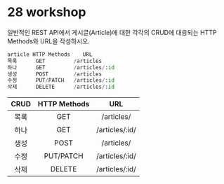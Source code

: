 # 28 workshop

일반적인 REST API에서 게시글(Article)에 대한 각각의 CRUD에 대응되는 HTTP
Methods와 URL을 작성하시오.

```python
article	HTTP Methods	URL
목록		GET			/articles
하나		GET			/articles/:id
생성		POST		/articles
수정		PUT/PATCH	/articles/:id
삭제		DELETE		/articles/:id
```

| CRUD | HTTP Methods |      URL       |
| :--: | :----------: | :------------: |
| 목록 |     GET      |   /articles/   |
| 하나 |     GET      | /articles/:id/ |
| 생성 |     POST     |   /articles/   |
| 수정 |  PUT/PATCH   | /articles/:id/ |
| 삭제 |    DELETE    | /articles/:id/ |
